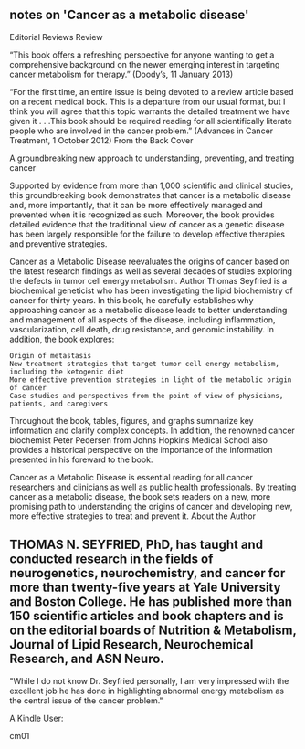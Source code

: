 ## notes on 'Cancer as a metabolic disease'

Editorial Reviews
Review

“This book offers a refreshing perspective for anyone wanting to get a comprehensive background on the newer emerging interest in targeting cancer metabolism for therapy.”  (Doody’s, 11 January 2013)

“For the first time, an entire issue is being devoted to a review article based on a recent medical book. This is a departure from our usual format, but I think you will agree that this topic warrants the detailed treatment we have given it . . .This book should be required reading for all scientifically literate people who are involved in the cancer problem.”  (Advances in Cancer Treatment, 1 October 2012)
From the Back Cover

A groundbreaking new approach to understanding, preventing, and treating cancer

Supported by evidence from more than 1,000 scientific and clinical studies, this groundbreaking book demonstrates that cancer is a metabolic disease and, more importantly, that it can be more effectively managed and prevented when it is recognized as such. Moreover, the book provides detailed evidence that the traditional view of cancer as a genetic disease has been largely responsible for the failure to develop effective therapies and preventive strategies.

Cancer as a Metabolic Disease reevaluates the origins of cancer based on the latest research findings as well as several decades of studies exploring the defects in tumor cell energy metabolism. Author Thomas Seyfried is a biochemical geneticist who has been investigating the lipid biochemistry of cancer for thirty years. In this book, he carefully establishes why approaching cancer as a metabolic disease leads to better understanding and management of all aspects of the disease, including inflammation, vascularization, cell death, drug resistance, and genomic instability. In addition, the book explores:

    Origin of metastasis
    New treatment strategies that target tumor cell energy metabolism, including the ketogenic diet
    More effective prevention strategies in light of the metabolic origin of cancer
    Case studies and perspectives from the point of view of physicians, patients, and caregivers

Throughout the book, tables, figures, and graphs summarize key information and clarify complex concepts. In addition, the renowned cancer biochemist Peter Pedersen from Johns Hopkins Medical School also provides a historical perspective on the importance of the information presented in his foreward to the book.

Cancer as a Metabolic Disease is essential reading for all cancer researchers and clinicians as well as public health professionals. By treating cancer as a metabolic disease, the book sets readers on a new, more promising path to understanding the origins of cancer and developing new, more effective strategies to treat and prevent it.
About the Author

THOMAS N. SEYFRIED, PhD, has taught and conducted research in the fields of neurogenetics, neurochemistry, and cancer for more than twenty-five years at Yale University and Boston College. He has published more than 150 scientific articles and book chapters and is on the editorial boards of Nutrition & Metabolism, Journal of Lipid Research, Neurochemical Research, and ASN Neuro.
------------------------
"While I do not know Dr. Seyfried personally, I am very impressed with the excellent job he has done in highlighting abnormal energy metabolism as the central issue of the cancer problem."

A Kindle User:

cm01
